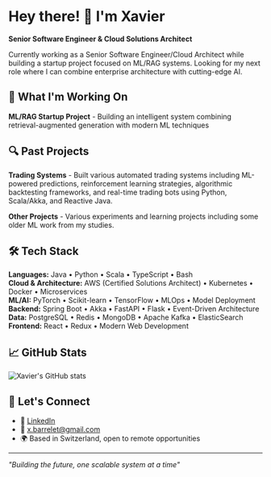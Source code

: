 # Hey there! 👋 I'm Xavier

**Senior Software Engineer & Cloud Solutions Architect**

Currently working as a Senior Software Engineer/Cloud Architect while building a startup project focused on ML/RAG systems. Looking for my next role where I can combine enterprise architecture with cutting-edge AI.

## 🚀 What I'm Working On

**ML/RAG Startup Project** - Building an intelligent system combining retrieval-augmented generation with modern ML techniques

## 🔍 Past Projects

**Trading Systems** - Built various automated trading systems including ML-powered predictions, reinforcement learning strategies, algorithmic backtesting frameworks, and real-time trading bots using Python, Scala/Akka, and Reactive Java.

**Other Projects** - Various experiments and learning projects including some older ML work from my studies.

## 🛠️ Tech Stack

**Languages:** Java • Python • Scala • TypeScript • Bash  
**Cloud & Architecture:** AWS (Certified Solutions Architect) • Kubernetes • Docker • Microservices  
**ML/AI:** PyTorch • Scikit-learn • TensorFlow • MLOps • Model Deployment  
**Backend:** Spring Boot • Akka • FastAPI • Flask • Event-Driven Architecture  
**Data:** PostgreSQL • Redis • MongoDB • Apache Kafka • ElasticSearch  
**Frontend:** React • Redux • Modern Web Development  

## 📈 GitHub Stats

![Xavier's GitHub stats](https://github-readme-stats.vercel.app/api?username=xbarrelet&show_icons=true&theme=dark)

## 🤝 Let's Connect

- 💼 [LinkedIn](https://linkedin.com/in/xbarrelet)
- 📧 x.barrelet@gmail.com
- 🌍 Based in Switzerland, open to remote opportunities

---

*"Building the future, one scalable system at a time"*
